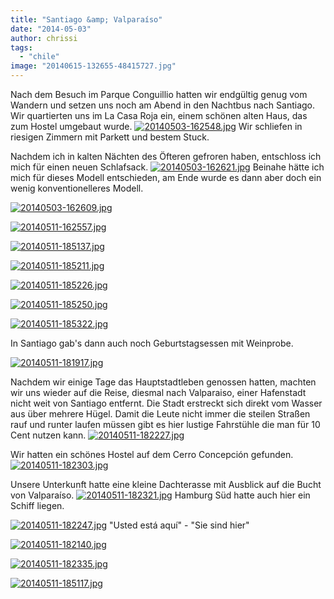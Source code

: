 ```yaml
---
title: "Santiago &amp; Valparaíso"
date: "2014-05-03"
author: chrissi
tags: 
  - "chile"
image: "20140615-132655-48415727.jpg"
---
```


Nach dem Besuch im Parque Conguillio hatten wir endgültig genug vom Wandern und setzen uns noch am Abend in den Nachtbus nach Santiago. Wir quartierten uns im La Casa Roja ein, einem schönen alten Haus, das zum Hostel umgebaut wurde. [![20140503-162548.jpg](images/20140503-162548.jpg)](https://hafenstrand.wordpress.com/wp-content/uploads/2014/05/20140503-162548.jpg) Wir schliefen in riesigen Zimmern mit Parkett und bestem Stuck.

Nachdem ich in kalten Nächten des Öfteren gefroren haben, entschloss ich mich für einen neuen Schlafsack. [![20140503-162621.jpg](images/20140503-162621.jpg)](https://hafenstrand.wordpress.com/wp-content/uploads/2014/05/20140503-162621.jpg) Beinahe hätte ich mich für dieses Modell entschieden, am Ende wurde es dann aber doch ein wenig konventionelleres Modell.

[![20140503-162609.jpg](images/20140503-162609.jpg)](https://hafenstrand.wordpress.com/wp-content/uploads/2014/05/20140503-162609.jpg)

[![20140511-162557.jpg](images/20140511-162557.jpg)](https://hafenstrand.wordpress.com/wp-content/uploads/2014/05/20140511-162557.jpg)

[![20140511-185137.jpg](images/20140511-185137.jpg)](https://hafenstrand.wordpress.com/wp-content/uploads/2014/05/20140511-185137.jpg)

[![20140511-185211.jpg](images/20140511-185211.jpg)](https://hafenstrand.wordpress.com/wp-content/uploads/2014/05/20140511-185211.jpg)

[![20140511-185226.jpg](images/20140511-185226.jpg)](https://hafenstrand.wordpress.com/wp-content/uploads/2014/05/20140511-185226.jpg)

[![20140511-185250.jpg](images/20140511-185250.jpg)](https://hafenstrand.wordpress.com/wp-content/uploads/2014/05/20140511-185250.jpg)

[![20140511-185322.jpg](images/20140511-185322.jpg)](https://hafenstrand.wordpress.com/wp-content/uploads/2014/05/20140511-185322.jpg)

In Santiago gab's dann auch noch Geburtstagsessen mit Weinprobe.

[![20140511-181917.jpg](images/20140511-181917.jpg)](https://hafenstrand.wordpress.com/wp-content/uploads/2014/05/20140511-181917.jpg)

Nachdem wir einige Tage das Hauptstadtleben genossen hatten, machten wir uns wieder auf die Reise, diesmal nach Valparaiso, einer Hafenstadt nicht weit von Santiago entfernt. Die Stadt erstreckt sich direkt vom Wasser aus über mehrere Hügel. Damit die Leute nicht immer die steilen Straßen rauf und runter laufen müssen gibt es hier lustige Fahrstühle die man für 10 Cent nutzen kann. [![20140511-182227.jpg](images/20140511-182227.jpg)](https://hafenstrand.wordpress.com/wp-content/uploads/2014/05/20140511-182227.jpg)

Wir hatten ein schönes Hostel auf dem Cerro Concepción gefunden. [![20140511-182303.jpg](images/20140511-182303.jpg)](https://hafenstrand.wordpress.com/wp-content/uploads/2014/05/20140511-182303.jpg)

Unsere Unterkunft hatte eine kleine Dachterasse mit Ausblick auf die Bucht von Valparaíso. [![20140511-182321.jpg](images/20140511-182321.jpg)](https://hafenstrand.wordpress.com/wp-content/uploads/2014/05/20140511-182321.jpg) Hamburg Süd hatte auch hier ein Schiff liegen.

[![20140511-182247.jpg](images/20140511-182247.jpg)](https://hafenstrand.wordpress.com/wp-content/uploads/2014/05/20140511-182247.jpg) "Usted está aquí" - "Sie sind hier"

[![20140511-182140.jpg](images/20140511-182140.jpg)](https://hafenstrand.wordpress.com/wp-content/uploads/2014/05/20140511-182140.jpg)

[![20140511-182335.jpg](images/20140511-182335.jpg)](https://hafenstrand.wordpress.com/wp-content/uploads/2014/05/20140511-182335.jpg)

[![20140511-185117.jpg](images/20140511-185117.jpg)](https://hafenstrand.wordpress.com/wp-content/uploads/2014/05/20140511-185117.jpg)
